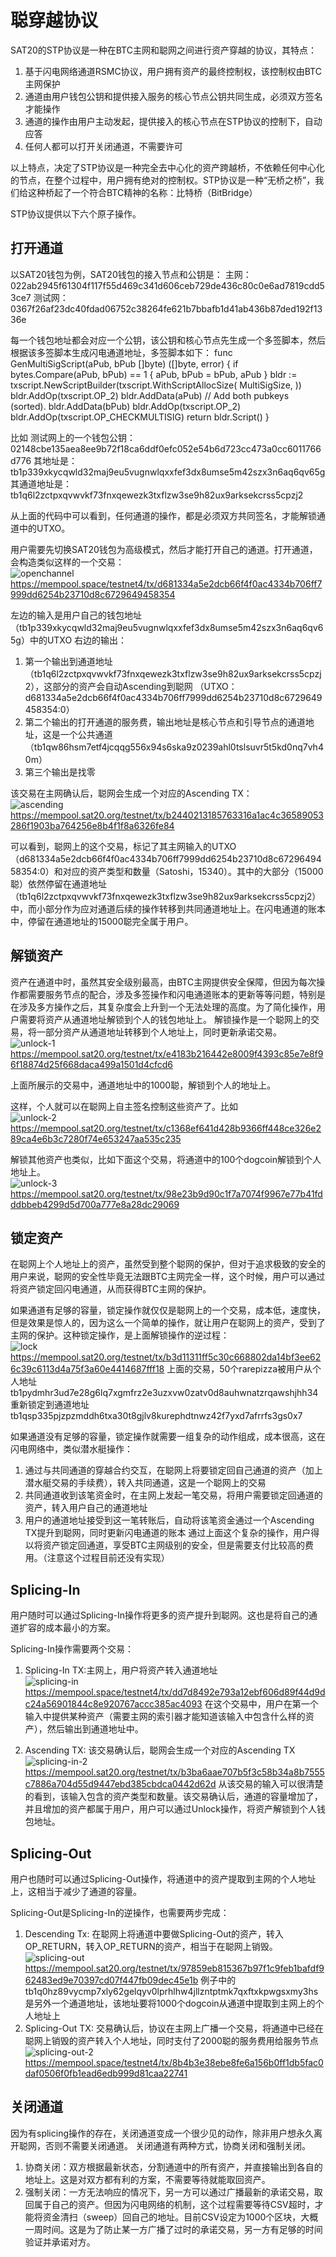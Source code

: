 聪穿越协议
====

SAT20的STP协议是一种在BTC主网和聪网之间进行资产穿越的协议，其特点：
1. 基于闪电网络通道RSMC协议，用户拥有资产的最终控制权，该控制权由BTC主网保护
2. 通道由用户钱包公钥和提供接入服务的核心节点公钥共同生成，必须双方签名才能操作
3. 通道的操作由用户主动发起，提供接入的核心节点在STP协议的控制下，自动应答
4. 任何人都可以打开关闭通道，不需要许可

以上特点，决定了STP协议是一种完全去中心化的资产跨越桥，不依赖任何中心化的节点，在整个过程中，用户拥有绝对的控制权。STP协议是一种“无桥之桥”，我们给这种桥起了一个符合BTC精神的名称：比特桥（BitBridge）


STP协议提供以下六个原子操作。

打开通道
----
以SAT20钱包为例，SAT20钱包的接入节点和公钥是：
主网：022ab2945f61304f117f55d469c341d606ceb729de436c80c0e6ad7819cdd53ce7
测试网：0367f26af23dc40fdad06752c38264fe621b7bbafb1d41ab436b87ded192f1336e


每一个钱包地址都会对应一个公钥，该公钥和核心节点先生成一个多签脚本，然后根据该多签脚本生成闪电通道地址，多签脚本如下：
func GenMultiSigScript(aPub, bPub []byte) ([]byte, error) {
    if bytes.Compare(aPub, bPub) == 1 {
        aPub, bPub = bPub, aPub
    }
    bldr := txscript.NewScriptBuilder(txscript.WithScriptAllocSize(
        MultiSigSize,
    ))
    bldr.AddOp(txscript.OP_2)
    bldr.AddData(aPub) // Add both pubkeys (sorted).
    bldr.AddData(bPub)
    bldr.AddOp(txscript.OP_2)
    bldr.AddOp(txscript.OP_CHECKMULTISIG)
    return bldr.Script()
}

比如
测试网上的一个钱包公钥：02148cbe135aea8ee9b72f18ca6ddf0efc052e54b6d723cc473a0cc6011766d776
其地址是：tb1p339xkycqwld32maj9eu5vugnwlqxxfef3dx8umse5m42szx3n6aq6qv65g
其通道地址是：tb1q6l2zctpxqvwvkf73fnxqewezk3txflzw3se9h82ux9arksekcrss5cpzj2

从上面的代码中可以看到，任何通道的操作，都是必须双方共同签名，才能解锁通道中的UTXO。

用户需要先切换SAT20钱包为高级模式，然后才能打开自己的通道。打开通道，会构造类似这样的一个交易：  
![openchannel](../assets/circulation-protocol-1-open.png)
https://mempool.space/testnet4/tx/d681334a5e2dcb66f4f0ac4334b706ff7999dd6254b23710d8c6729649458354

左边的输入是用户自己的钱包地址（tb1p339xkycqwld32maj9eu5vugnwlqxxfef3dx8umse5m42szx3n6aq6qv65g）中的UTXO
右边的输出：
1. 第一个输出到通道地址（tb1q6l2zctpxqvwvkf73fnxqewezk3txflzw3se9h82ux9arksekcrss5cpzj2），这部分的资产会自动Ascending到聪网 （UTXO：d681334a5e2dcb66f4f0ac4334b706ff7999dd6254b23710d8c6729649458354:0）
2. 第二个输出的打开通道的服务费，输出地址是核心节点和引导节点的通道地址，这是一个公共通道（tb1qw86hsm7etf4jcqqg556x94s6ska9z0239ahl0tslsuvr5t5kd0nq7vh40m）
3. 第三个输出是找零

该交易在主网确认后，聪网会生成一个对应的Ascending TX：  
![ascending](../assets/circulation-protocol-2-open.png)
https://mempool.sat20.org/testnet/tx/b2440213185763316a1ac4c36589053286f1903ba764256e8b4f1f8a6326fe84

可以看到，聪网上的这个交易，标记了其主网输入的UTXO（d681334a5e2dcb66f4f0ac4334b706ff7999dd6254b23710d8c6729649458354:0）和对应的资产类型和数量（Satoshi，15340）。其中的大部分（15000聪）依然停留在通道地址（tb1q6l2zctpxqvwvkf73fnxqewezk3txflzw3se9h82ux9arksekcrss5cpzj2）中，而小部分作为应对通道后续的操作转移到共同通道地址上。在闪电通道的账本中，停留在通道地址的15000聪完全属于用户。  

解锁资产
----
资产在通道中时，虽然其安全级别最高，由BTC主网提供安全保障，但因为每次操作都需要服务节点的配合，涉及多签操作和闪电通道账本的更新等等问题，特别是在涉及多方操作之后，其复杂度会上升到一个无法处理的高度。为了简化操作，用户需要将资产从通道地址解锁到个人的钱包地址上。
解锁操作是一个聪网上的交易，将一部分资产从通道地址转移到个人地址上，同时更新承诺交易。  
![unlock-1](../assets/circulation-protocol-3-unlock.png)
https://mempool.sat20.org/testnet/tx/e4183b216442e8009f4393c85e7e8f96f18874d25f668daca499a1501d4cfcd6

上面所展示的交易中，通道地址中的1000聪，解锁到个人的地址上。

这样，个人就可以在聪网上自主签名控制这些资产了。比如  
![unlock-2](../assets/circulation-protocol-4-unlock.png)
https://mempool.sat20.org/testnet/tx/c1368ef641d428b9366ff448ce326e289ca4e6b3c7280f74e653247aa535c235

解锁其他资产也类似，比如下面这个交易，将通道中的100个dogcoin解锁到个人地址上。  
![unlock-3](../assets/circulation-protocol-5-unlock.png)
https://mempool.sat20.org/testnet/tx/98e23b9d90c1f7a7074f9967e77b41fdddbbeb4299d5d700a777e8a28dc29069


锁定资产
---
在聪网上个人地址上的资产，虽然受到整个聪网的保护，但对于追求极致的安全的用户来说，聪网的安全性毕竟无法跟BTC主网完全一样，这个时候，用户可以通过将资产锁定回闪电通道，从而获得BTC主网的保护。

如果通道有足够的容量，锁定操作就仅仅是聪网上的一个交易，成本低，速度快，但是效果是惊人的，因为这么一个简单的操作，就让用户在聪网上的资产，受到了主网的保护。这种锁定操作，是上面解锁操作的逆过程：  
![lock](../assets/circulation-protocol-6-lock.png)
https://mempool.sat20.org/testnet/tx/b3d11311ff5c30c668802da14bf3ee626c39c6113d4a75f3a60e4414687fff18
上面的交易，50个rarepizza被用户从个人地址tb1pydmhr3ud7e28g6lq7xgmfrz2e3uzxvw0zatv0d8auhwnatzrqawshjhh34重新锁定到通道地址tb1qsp335pjzpzmddh6txa30t8gjlv8kurephdtnwz42f7yxd7afrrfs3gs0x7

如果通道没有足够的容量，锁定操作就需要一组复杂的动作组成，成本很高，这在闪电网络中，类似潜水艇操作：
1. 通过与共同通道的穿越合约交互，在聪网上将要锁定回自己通道的资产（加上潜水艇交易的手续费），转入共同通道，这是一个聪网上的交易
2. 共同通道收到该笔资金时，在主网上发起一笔交易，将用户需要锁定回通道的资产，转入用户自己的通道地址
3. 用户的通道地址接受到这一笔转账后，自动将该笔资金通过一个Ascending TX提升到聪网，同时更新闪电通道的账本
通过上面这个复杂的操作，用户得以将资产锁定回通道，享受BTC主网级别的安全，但是需要支付比较高的费用。（注意这个过程目前还没有实现）

Splicing-In
----
用户随时可以通过Splicing-In操作将更多的资产提升到聪网。这也是将自己的通道扩容的成本最小的方案。

Splicing-In操作需要两个交易：
1. Splicing-In TX:主网上，用户将资产转入通道地址  
![splicing-in](../assets/circulation-protocol-7-splicingin.png)
https://mempool.space/testnet4/tx/dd7d8492e793a12ebf606d89f44d9dc24a56901844c8e920767accc385ac4093
在这个交易中，用户在第一个输入中提供某种资产（需要主网的索引器才能知道该输入中包含什么样的资产），然后输出到通道地址中。

2. Ascending TX: 该交易确认后，聪网会生成一个对应的Ascending TX  
![splicing-in-2](../assets/circulation-protocol-8-splicingin.png)
https://mempool.sat20.org/testnet/tx/b3ba6aae707b5f3c58b34a8b7555c7886a704d55d9447ebd385cbdca0442d62d
从该交易的输入可以很清楚的看到，该输入包含的资产类型和数量。该交易确认后，通道的容量增加了，并且增加的资产都属于用户，用户可以通过Unlock操作，将资产解锁到个人钱包地址。

Splicing-Out
---
用户也随时可以通过Splicing-Out操作，将通道中的资产提取到主网的个人地址上，这相当于减少了通道的容量。

Splicing-Out是Splicing-In的逆操作，也需要两步完成：
1. Descending Tx: 在聪网上将通道中要做Splicing-Out的资产，转入OP_RETURN，转入OP_RETURN的资产，相当于在聪网上销毁。  
![splicing-out](../assets/circulation-protocol-9-splicingout.png)
https://mempool.sat20.org/testnet/tx/97859eb815367b97f1c9feb1bafdf962483ed9e70397cd07f447fb09dec45e1b
例子中的tb1q0hz89vycmp7xly62gelqyv0lprhlhw4jllzntptmk7qxftxkpwgsxmy3hs是另外一个通道地址，该地址要将1000个dogcoin从通道中提取到主网上的个人地址上
2. Splicing-Out TX: 交易确认后，协议在主网上广播一个交易，将通道中已经在聪网上销毁的资产转入个人地址，同时支付了2000聪的服务费用给服务节点  
![splicing-out-2](../assets/circulation-protocol-10-splicingout.png)
https://mempool.space/testnet4/tx/8b4b3e38ebe8fe6a156b0ff1db5fac0daf0506f0fb1ead6edb999d81caa22741


关闭通道
---
因为有splicing操作的存在，关闭通道变成一个很少见的动作，除非用户想永久离开聪网，否则不需要关闭通道。
关闭通道有两种方式，协商关闭和强制关闭。
1. 协商关闭：双方根据最新状态，分割通道中的所有资产，并直接输出到各自的地址上。这是对双方都有利的方案，不需要等待就能取回资产。
2. 强制关闭：一方无法响应的情况下，另一方可以通过广播最新的承诺交易，取回属于自己的资产。但因为闪电网络的机制，这个过程需要等待CSV超时，才能将资金清扫（sweep）回自己的地址。目前CSV设定为1000个区块，大概一周时间。这是为了防止某一方广播了过时的承诺交易，另一方有足够的时间验证并承诺对方。

